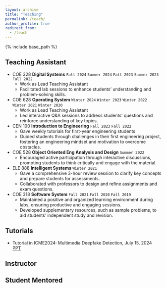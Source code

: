 ```yaml
---
layout: archive
title: "Teaching"
permalink: /teach/
author_profile: true
redirect_from:
  - /teach
---
```


{% include base_path %}

## Teaching Assistant

* COE 328 **Digital Systems** `Fall 2024` `Summer 2024` `Fall 2023` `Summer 2023` `Fall 2022`
  * Work as Lead Teaching Assistant
  * Facilitated lab sessions to enhance students’ understanding and problem-solving skills.
* COE 628 **Operating System** `Winter 2024` `Winter 2023` `Winter 2022` `Winter 2021` `Winter 2020`
  * Work as Lead Teaching Assistant
  * Led interactive Q&A sessions to address students' questions and reinforce understanding of key topics.
* CEN 100 **Introduction to Engineering** `Fall 2023` `Fall 2022`
  * Gave weekly tutorials for first-year engineering students
  * Guided students through challenges in their first engineering project, fostering an engineering mindset and motivation to overcome obstacles.
* COE 528 **Object Oriented Eng Analysis and Design** `Summer 2022`
  * Encouraged active participation through interactive discussions, prompting students to think critically and engage with the material.  
* ELE 888 **Intelligent Systems** `Winter 2021`
  * Gave a comprehensive 3-hour review session to clarify key concepts and prepare students for assessments.
  * Collaborated with professors to design and refine assignments and exam questions.
* COE 318 **Software System** `Fall 2021` `Fall 2020` `Fall 2019`
  * Maintained a positive and organized learning environment during labs, ensuring productive and engaging sessions.
  * Developed supplementary resources, such as sample problems, to aid students’ independent study and revision.



## Tutorials

* Tutorial in ICME2024: Multimedia Deepfake Detection, July 15, 2024 [PPT]()


## Instructor

## Student Mentored
